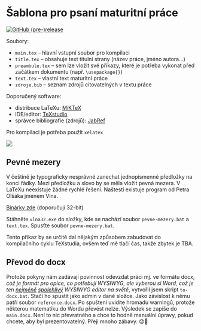 Šablona pro psaní maturitní práce
===
[![GitHub (pre-)release](https://img.shields.io/github/release-pre/sorashi/latex-maturitni-prace.svg)](https://github.com/Sorashi/latex-maturitni-prace/releases)


Soubory:
- `main.tex` – hlavní vstupní soubor pro kompilaci
- `title.tex` – obsahuje text titulní strany (název práce, jméno autora...)
- `preambule.tex` – sem lze vložit své příkazy, které je potřeba vykonat před
začátkem dokumentu (např. `\usepackage{}`)
- `text.tex` – vlastní text maturitní práce
- `zdroje.bib` – seznam zdrojů citovatelných v textu práce

Doporučený software:
- distribuce LaTeXu: [MiKTeX](https://miktex.org/download)
- IDE/editor: [TeXstudio](https://www.texstudio.org/)
- správce bibliografie (zdrojů): [JabRef](http://www.jabref.org/)

Pro kompilaci je potřeba použít `xelatex`

![](https://i.imgur.com/v3bbZw1.png)

## Pevné mezery

V češtině je typograficky nesprávné zanechat jednopísmenné předložky na konci
řádky. Mezi předložku a slovo by se měla vložit pevná mezera. V LaTeXu
neexistuje žádné rychlé řešení. Naštestí existuje program od Petra Olšáka jménem
Vlna.

[Binárky zde](http://ftp.linux.cz/pub/tex/local/cstug/olsak/vlna/oldbin/)
(doporučuji 32-bit)

Stáhněte `vlna32.exe` do složky, kde se nachází soubor `pevne-mezery.bat` a `text.tex`. Spusťte soubor `pevne-mezery.bat`.

Tento příkaz by se určitě dal nějakým způsobem zabudovat do kompilačního cyklu
TeXstudia, ovšem teď mě tlačí čas, takže zbytek je TBA.

## Převod do docx

Protože pokyny nám zadávají povinnost odevzdat práci mj. ve formátu docx, *což je formát pro opice, co potřebují WYSIWYG, ale vyberou si Word, což je ten [nejméně](https://wordribbon.tips.net/T010837_Pictures_Move_on_their_Own.html) [spolehlivý](https://twitter.com/gossipgriii/status/713425874167537664) WYSIWYG editor na světě*, vytvořil jsem skript `to-docx.bat`. Stačí ho spustit jako admin v dané složce. Jako závislost k němu patří soubor `reference.docx`. Po spuštení uvidíte hromadu warningů, protože některou matematiku do Wordu převést nelze. Výsledek se zapíše do `main.docx`. Není to nic převratného a chce to hodně manuální úpravy, pokud chcete, aby byl prezentovatelný. Přeji mnoho zábavy. :disappointed::gun:
